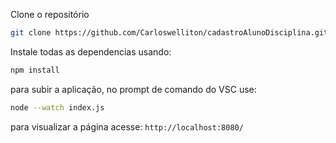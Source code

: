 Clone o repositório
```bash
git clone https://github.com/Carloswelliton/cadastroAlunoDisciplina.git
```

Instale todas as dependencias usando:
```bash
npm install
```

para subir a aplicação, no prompt de comando do VSC use:
```bash
node --watch index.js
```

para visualizar a página acesse:
```http://localhost:8080/```